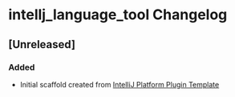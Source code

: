 <!-- Keep a Changelog guide -> https://keepachangelog.com -->

# intellj_language_tool Changelog

## [Unreleased]
### Added
- Initial scaffold created from [IntelliJ Platform Plugin Template](https://github.com/JetBrains/intellij-platform-plugin-template)
